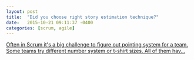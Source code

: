 ```yaml
---
layout: post
title:  "Did you choose right story estimation technique?"
date:   2015-10-21 09:11:37 -0400
categories: [scrum, agile]
---
```


<a href="https://www.linkedin.com/pulse/did-you-choose-right-story-estimation-technique-maksim-sundukov" target="_blank">Often in Scrum it's a big challenge to figure out pointing system for a team. Some teams try different number system or t-shirt sizes. All of them hav...</a>